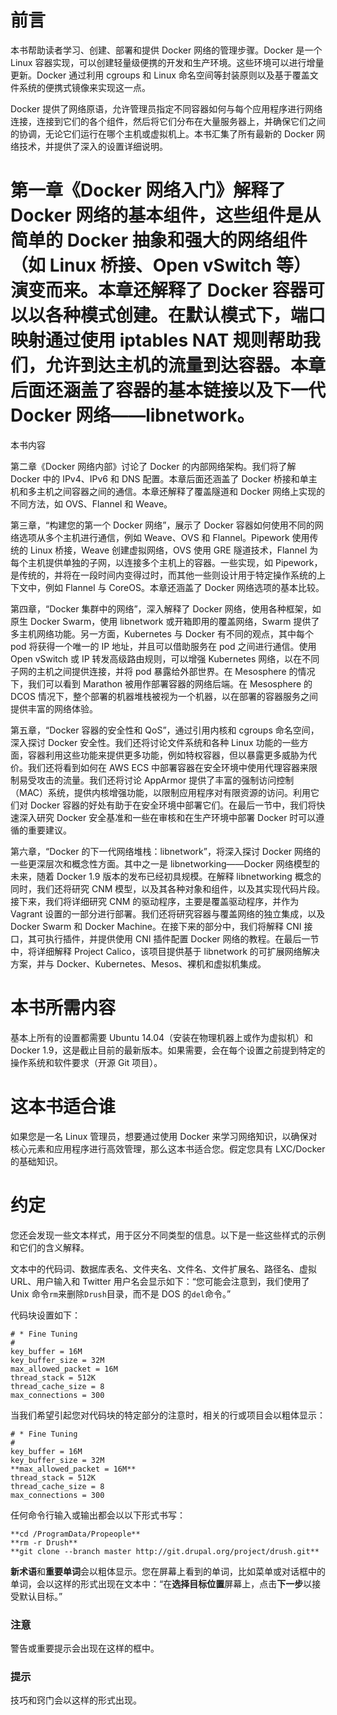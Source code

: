 # 前言

本书帮助读者学习、创建、部署和提供 Docker 网络的管理步骤。Docker 是一个 Linux 容器实现，可以创建轻量级便携的开发和生产环境。这些环境可以进行增量更新。Docker 通过利用 cgroups 和 Linux 命名空间等封装原则以及基于覆盖文件系统的便携式镜像来实现这一点。

Docker 提供了网络原语，允许管理员指定不同容器如何与每个应用程序进行网络连接，连接到它们的各个组件，然后将它们分布在大量服务器上，并确保它们之间的协调，无论它们运行在哪个主机或虚拟机上。本书汇集了所有最新的 Docker 网络技术，并提供了深入的设置详细说明。

# 第一章《Docker 网络入门》解释了 Docker 网络的基本组件，这些组件是从简单的 Docker 抽象和强大的网络组件（如 Linux 桥接、Open vSwitch 等）演变而来。本章还解释了 Docker 容器可以以各种模式创建。在默认模式下，端口映射通过使用 iptables NAT 规则帮助我们，允许到达主机的流量到达容器。本章后面还涵盖了容器的基本链接以及下一代 Docker 网络——libnetwork。

本书内容

第二章《Docker 网络内部》讨论了 Docker 的内部网络架构。我们将了解 Docker 中的 IPv4、IPv6 和 DNS 配置。本章后面还涵盖了 Docker 桥接和单主机和多主机之间容器之间的通信。本章还解释了覆盖隧道和 Docker 网络上实现的不同方法，如 OVS、Flannel 和 Weave。

第三章，“构建您的第一个 Docker 网络”，展示了 Docker 容器如何使用不同的网络选项从多个主机进行通信，例如 Weave、OVS 和 Flannel。Pipework 使用传统的 Linux 桥接，Weave 创建虚拟网络，OVS 使用 GRE 隧道技术，Flannel 为每个主机提供单独的子网，以连接多个主机上的容器。一些实现，如 Pipework，是传统的，并将在一段时间内变得过时，而其他一些则设计用于特定操作系统的上下文中，例如 Flannel 与 CoreOS。本章还涵盖了 Docker 网络选项的基本比较。

第四章，“Docker 集群中的网络”，深入解释了 Docker 网络，使用各种框架，如原生 Docker Swarm，使用 libnetwork 或开箱即用的覆盖网络，Swarm 提供了多主机网络功能。另一方面，Kubernetes 与 Docker 有不同的观点，其中每个 pod 将获得一个唯一的 IP 地址，并且可以借助服务在 pod 之间进行通信。使用 Open vSwitch 或 IP 转发高级路由规则，可以增强 Kubernetes 网络，以在不同子网的主机之间提供连接，并将 pod 暴露给外部世界。在 Mesosphere 的情况下，我们可以看到 Marathon 被用作部署容器的网络后端。在 Mesosphere 的 DCOS 情况下，整个部署的机器堆栈被视为一个机器，以在部署的容器服务之间提供丰富的网络体验。

第五章，“Docker 容器的安全性和 QoS”，通过引用内核和 cgroups 命名空间，深入探讨 Docker 安全性。我们还将讨论文件系统和各种 Linux 功能的一些方面，容器利用这些功能来提供更多功能，例如特权容器，但以暴露更多威胁为代价。我们还将看到如何在 AWS ECS 中部署容器在安全环境中使用代理容器来限制易受攻击的流量。我们还将讨论 AppArmor 提供了丰富的强制访问控制（MAC）系统，提供内核增强功能，以限制应用程序对有限资源的访问。利用它们对 Docker 容器的好处有助于在安全环境中部署它们。在最后一节中，我们将快速深入研究 Docker 安全基准和一些在审核和在生产环境中部署 Docker 时可以遵循的重要建议。

第六章，“Docker 的下一代网络堆栈：libnetwork”，将深入探讨 Docker 网络的一些更深层次和概念性方面。其中之一是 libnetworking——Docker 网络模型的未来，随着 Docker 1.9 版本的发布已经初具规模。在解释 libnetworking 概念的同时，我们还将研究 CNM 模型，以及其各种对象和组件，以及其实现代码片段。接下来，我们将详细研究 CNM 的驱动程序，主要是覆盖驱动程序，并作为 Vagrant 设置的一部分进行部署。我们还将研究容器与覆盖网络的独立集成，以及 Docker Swarm 和 Docker Machine。在接下来的部分中，我们将解释 CNI 接口，其可执行插件，并提供使用 CNI 插件配置 Docker 网络的教程。在最后一节中，将详细解释 Project Calico，该项目提供基于 libnetwork 的可扩展网络解决方案，并与 Docker、Kubernetes、Mesos、裸机和虚拟机集成。

# 本书所需内容

基本上所有的设置都需要 Ubuntu 14.04（安装在物理机器上或作为虚拟机）和 Docker 1.9，这是截止目前的最新版本。如果需要，会在每个设置之前提到特定的操作系统和软件要求（开源 Git 项目）。

# 这本书适合谁

如果您是一名 Linux 管理员，想要通过使用 Docker 来学习网络知识，以确保对核心元素和应用程序进行高效管理，那么这本书适合您。假定您具有 LXC/Docker 的基础知识。

# 约定

您还会发现一些文本样式，用于区分不同类型的信息。以下是一些这些样式的示例和它们的含义解释。

文本中的代码词、数据库表名、文件夹名、文件名、文件扩展名、路径名、虚拟 URL、用户输入和 Twitter 用户名会显示如下：“您可能会注意到，我们使用了 Unix 命令`rm`来删除`Drush`目录，而不是 DOS 的`del`命令。”

代码块设置如下：

```
# * Fine Tuning
#
key_buffer = 16M
key_buffer_size = 32M
max_allowed_packet = 16M
thread_stack = 512K
thread_cache_size = 8
max_connections = 300
```

当我们希望引起您对代码块的特定部分的注意时，相关的行或项目会以粗体显示：

```
# * Fine Tuning
#
key_buffer = 16M
key_buffer_size = 32M
**max_allowed_packet = 16M**
thread_stack = 512K
thread_cache_size = 8
max_connections = 300
```

任何命令行输入或输出都会以以下形式书写：

```
**cd /ProgramData/Propeople**
**rm -r Drush**
**git clone --branch master http://git.drupal.org/project/drush.git**

```

**新术语**和**重要单词**会以粗体显示。您在屏幕上看到的单词，比如菜单或对话框中的单词，会以这样的形式出现在文本中：“在**选择目标位置**屏幕上，点击**下一步**以接受默认目标。”

### 注意

警告或重要提示会出现在这样的框中。

### 提示

技巧和窍门会以这样的形式出现。
